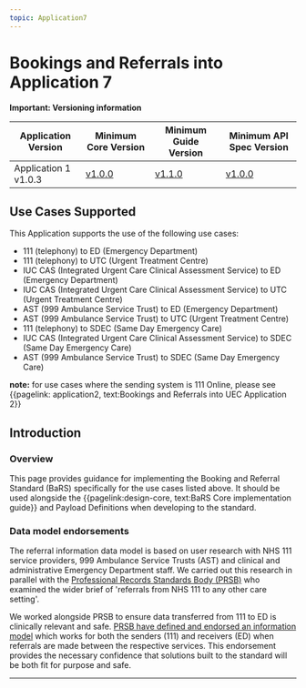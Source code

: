 ```yaml
---
topic: Application7
---
```


# Bookings and Referrals into Application 7


<div markdown="span" class="alert alert-warning" role="alert"><i class="fa fa-warning"></i><b> Important:  Versioning information</b>
<p>

<table>
<thead>
	<tr>
		<th data-no-sort="">Application Version</th>
		<th data-no-sort="">Minimum Core Version</th>
		<th data-no-sort="">Minimum Guide Version</th>
		<th data-no-sort="">Minimum API Spec Version</th>
	</tr>
</thead>
<tbody>
	<tr>
		<td>Application 1 v1.0.3</td>
		<td><a href="https://simplifier.net/guide/nhsbookingandreferralstandard/Home/Design/BaRS-Core?version=1.0.0" target="_blank">v1.0.0</a></td>
		<td><a href="https://simplifier.net/guide/nhsbookingandreferralstandard/home?version=1.1.0" target="_blank">v1.1.0</td>
		<td><a href="https://digital.nhs.uk/developer/api-catalogue/booking-and-referral-fhir/v1_0_0" target="_blank">v1.0.0</a></td>
	</tr>
</tbody>
</table>
</div>



## Use Cases Supported

This Application supports the use of the following use cases:

* 111 (telephony) to ED (Emergency Department)
* 111 (telephony) to UTC (Urgent Treatment Centre)
* IUC CAS (Integrated Urgent Care Clinical Assessment Service) to ED (Emergency Department)
* IUC CAS (Integrated Urgent Care Clinical Assessment Service) to UTC (Urgent Treatment Centre)
* AST (999 Ambulance Service Trust) to ED (Emergency Department)
* AST (999 Ambulance Service Trust) to  UTC (Urgent Treatment Centre)
* 111 (telephony) to SDEC (Same Day Emergency Care)
* IUC CAS (Integrated Urgent Care Clinical Assessment Service) to SDEC (Same Day Emergency Care)
* AST (999 Ambulance Service Trust) to SDEC (Same Day Emergency Care)

**note:** for use cases where the sending system is 111 Online, please see {{pagelink: application2, text:Bookings and Referrals into UEC Application 2}}

## Introduction

### Overview

This page provides guidance for implementing the Booking and Referral Standard (BaRS) specifically for the use cases listed above. It should be used alongside the {{pagelink:design-core, text:BaRS Core implementation guide}} and Payload Definitions when developing to the standard.

### Data model endorsements

<p>
The referral information data model is based on user research with NHS 111 service providers, 999 Ambulance Service Trusts (AST) and clinical and administrative Emergency Department staff.  We carried out this research in parallel with the <a href="https://theprsb.org/" target="_blank">Professional Records Standards Body (PRSB)</a> who examined the wider brief of 'referrals from NHS 111 to any other care setting'. 

We worked alongside PRSB to ensure data transferred from 111 to ED is clinically relevant and safe. <a href="https://theprsb.org/standards/111referralstandard/" target="_blank">PRSB have defined and endorsed an information model</a> which works for both the senders (111) and receivers (ED) when referrals are made between the respective services. This endorsement provides the necessary confidence that solutions built to the standard will be both fit for purpose and safe. 
<p>
<hr>
